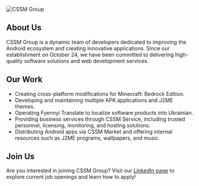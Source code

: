 ![CSSM Group](assets/logo.png)

## About Us

CSSM Group is a dynamic team of developers dedicated to improving the Android ecosystem and creating innovative applications. Since our establishment on October 24, we have been committed to delivering high-quality software solutions and web development services.

## Our Work

- Creating cross-platform modifications for Minecraft: Bedrock Edition.
- Developing and maintaining multiple APK applications and J2ME themes.
- Operating Fyennyi Translate to localize software products into Ukrainian.
- Providing business services through CSSM Service, including trusted personnel, licensing, monitoring, and hosting solutions.
- Distributing Android apps via CSSM Market and offering internal resources such as J2ME programs, wallpapers, and music.

## Join Us

Are you interested in joining CSSM Group? Visit our [LinkedIn page](https://www.linkedin.com/company/cssmgroup) to explore current job openings and learn how to apply!
